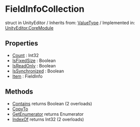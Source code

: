 # FieldInfoCollection
struct in UnityEditor
 / Inherits from: <a href="https://docs.unity3d.com/6000.0/Documentation/ScriptReference/ValueType.html" target="_blank">ValueType</a> / Implemented in: <a href="https://docs.unity3d.com/6000.0/Documentation/ScriptReference/UnityEditor.CoreModule.html" target="_blank">UnityEditor.CoreModule</a>
## Properties
- <a href="https://docs.unity3d.com/6000.0/Documentation/ScriptReference/FieldInfoCollection-Count.html" target="_blank">Count</a> : Int32
- <a href="https://docs.unity3d.com/6000.0/Documentation/ScriptReference/FieldInfoCollection-IsFixedSize.html" target="_blank">IsFixedSize</a> : Boolean
- <a href="https://docs.unity3d.com/6000.0/Documentation/ScriptReference/FieldInfoCollection-IsReadOnly.html" target="_blank">IsReadOnly</a> : Boolean
- <a href="https://docs.unity3d.com/6000.0/Documentation/ScriptReference/FieldInfoCollection-IsSynchronized.html" target="_blank">IsSynchronized</a> : Boolean
- <a href="https://docs.unity3d.com/6000.0/Documentation/ScriptReference/FieldInfoCollection-Item.html" target="_blank">Item</a> : FieldInfo
## Methods
- <a href="https://docs.unity3d.com/6000.0/Documentation/ScriptReference/FieldInfoCollection.Contains.html" target="_blank">Contains</a> returns Boolean (2 overloads)
- <a href="https://docs.unity3d.com/6000.0/Documentation/ScriptReference/FieldInfoCollection.CopyTo.html" target="_blank">CopyTo</a>
- <a href="https://docs.unity3d.com/6000.0/Documentation/ScriptReference/FieldInfoCollection.GetEnumerator.html" target="_blank">GetEnumerator</a> returns Enumerator
- <a href="https://docs.unity3d.com/6000.0/Documentation/ScriptReference/FieldInfoCollection.IndexOf.html" target="_blank">IndexOf</a> returns Int32 (2 overloads)
